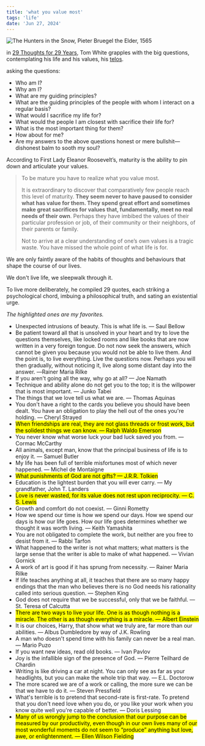 ```yaml
---
title: 'what you value most'
tags: 'life'
date: 'Jun 27, 2024'
---
```


![The Hunters in the Snow, Pieter Bruegel the Elder, 1565](/images/huntersnow.jpg)

in [29 Thoughts for 29 Years](https://www.whitenoise.email/p/29-thoughts-29-years), Tom White grapples with the big questions, contemplating his life and his values, his [telos](https://en.wikipedia.org/wiki/Telos).

asking the questions:

- Who am I?
- Why am I?
- What are my guiding principles?
- What are the guiding principles of the people with whom I interact on a regular basis?
- What would I sacrifice my life for?
- What would the people I am closest with sacrifice their life for?
- What is the most important thing for them?
- How about for me?
- Are my answers to the above questions honest or mere bullshit—dishonest balm to sooth my soul?

According to First Lady Eleanor Roosevelt’s, maturity is the ability to pin down and articulate your values.

> To be mature you have to realize what you value most.
>
> It is extraordinary to discover that comparatively few people reach this level of maturity. **They seem never to have paused to consider what has value for them. They spend great effort and sometimes make great sacrifices for values that, fundamentally, meet no real needs of their own**. Perhaps they have imbibed the values of their particular profession or job, of their community or their neighbors, of their parents or family.
>
> Not to arrive at a clear understanding of one’s own values is a tragic waste. You have missed the whole point of what life is for.

We are only faintly aware of the habits of thoughts and behaviours that shape the course of our lives.

We don't live life, we sleepwalk through it.

To live more deliberately, he compiled 29 quotes, each striking a psychological chord, imbuing a philosophical truth, and sating an existential urge.

_The highlighted ones are my favorites._

- Unexpected intrusions of beauty. This is what life is. — Saul Bellow
- Be patient toward all that is unsolved in your heart and try to love the questions themselves, like locked rooms and like books that are now written in a very foreign tongue. Do not now seek the answers, which cannot be given you because you would not be able to live them. And the point is, to live everything. Live the questions now. Perhaps you will then gradually, without noticing it, live along some distant day into the answer. ―Rainer Maria Rilke
- If you aren't going all the way, why go at all? — Joe Namath
- Technique and ability alone do not get you to the top; it is the willpower that is most important. — Junko Tabei
- The things that we love tell us what we are. — Thomas Aquinas
- You don't have a right to the cards you believe you should have been dealt. You have an obligation to play the hell out of the ones you're holding. — Cheryl Strayed
- <mark>When friendships are real, they are not glass threads or frost work, but the solidest things we can know. — Ralph Waldo Emerson</mark>
- You never know what worse luck your bad luck saved you from. — Cormac McCarthy
- All animals, except man, know that the principal business of life is to enjoy it. — Samuel Butler
- My life has been full of terrible misfortunes most of which never happened. — Michel de Montaigne
- <mark>What punishments of God are not gifts? — J.R.R. Tolkien</mark>
- Education is the lightest burden that you will ever carry. — My grandfather, John T. Landers
- <mark>Love is never wasted, for its value does not rest upon reciprocity. — C. S. Lewis</mark>
- Growth and comfort do not coexist. — Ginni Rometty
- How we spend our time is how we spend our days. How we spend our days is how our life goes. How our life goes determines whether we thought it was worth living. — Keith Yamashita
- You are not obligated to complete the work, but neither are you free to desist from it. — Rabbi Tarfon
- What happened to the writer is not what matters; what matters is the large sense that the writer is able to make of what happened. — Vivian Gornick
- A work of art is good if it has sprung from necessity. — Rainer Maria Rilke
- If life teaches anything at all, it teaches that there are so many happy endings that the man who believes there is no God needs his rationality called into serious question. — Stephen King
- God does not require that we be successful, only that we be faithful. — St. Teresa of Calcutta
- <mark>There are two ways to live your life. One is as though nothing is a miracle. The other is as though everything is a miracle. — Albert Einstein</mark>
- It is our choices, Harry, that show what we truly are, far more than our abilities. — Albus Dumbledore by way of J.K. Rowling
- A man who doesn't spend time with his family can never be a real man. — Mario Puzo
- If you want new ideas, read old books. — Ivan Pavlov
- Joy is the infallible sign of the presence of God. — Pierre Teilhard de Chardin
- Writing is like driving a car at night. You can only see as far as your headlights, but you can make the whole trip that way. — E.L. Doctorow
- The more scared we are of a work or calling, the more sure we can be that we have to do it. — Steven Pressfield
- What's terrible is to pretend that second-rate is first-rate. To pretend that you don't need love when you do, or you like your work when you know quite well you're capable of better. — Doris Lessing
- <mark>Many of us wrongly jump to the conclusion that our purpose can be measured by our productivity, even though in our own lives many of our most wonderful moments do not seem to “produce” anything but love, awe, or enlightenment. — Ellen Wilson Fielding</mark>

